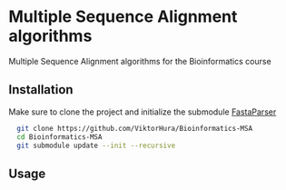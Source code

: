 
# Multiple Sequence Alignment algorithms

Multiple Sequence Alignment algorithms for the Bioinformatics course


## Installation

Make sure to clone the project and initialize the submodule [FastaParser](https://github.com/Kronopt/FastaParser)

```bash
  git clone https://github.com/ViktorHura/Bioinformatics-MSA
  cd Bioinformatics-MSA
  git submodule update --init --recursive
```
## Usage

```bash

```